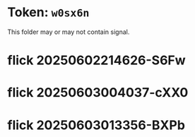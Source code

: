 # Token: `w0sx6n`

This folder may or may not contain signal.
# flick 20250602214626-S6Fw
# flick 20250603004037-cXX0
# flick 20250603013356-BXPb
